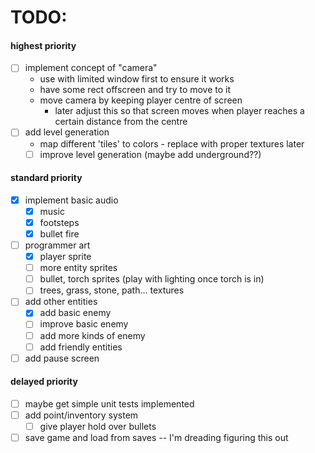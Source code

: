 # TODO:

#### highest priority

- [ ] implement concept of "camera"
    - use with limited window first to ensure it works
    - have some rect offscreen and try to move to it
    - move camera by keeping player centre of screen
        - later adjust this so that screen moves when player reaches a certain distance from the centre
- [ ] add level generation
    - map different 'tiles' to colors - replace with proper textures later
    - [ ] improve level generation (maybe add underground??)

#### standard priority

- [x] implement basic audio
    - [x] music
    - [x] footsteps
    - [x] bullet fire 

- [ ] programmer art
    - [x] player sprite
    - [ ] more entity sprites
    - [ ] bullet, torch sprites (play with lighting once torch is in)
    - [ ] trees, grass, stone, path... textures
- [ ] add other entities
    - [x] add basic enemy
    - [ ] improve basic enemy
    - [ ] add more kinds of enemy
    - [ ] add friendly entities
- [ ] add pause screen

#### delayed priority

- [ ] maybe get simple unit tests implemented
- [ ] add point/inventory system
    - [ ] give player hold over bullets
- [ ] save game and load from saves -- I'm dreading figuring this out
